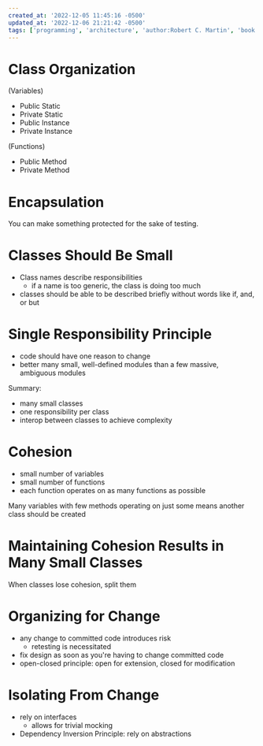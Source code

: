 ```yaml
---
created_at: '2022-12-05 11:45:16 -0500'
updated_at: '2022-12-06 21:21:42 -0500'
tags: ['programming', 'architecture', 'author:Robert C. Martin', 'book:Clean Code']
---
```


# Class Organization

(Variables)

- Public Static
- Private Static
- Public Instance
- Private Instance

(Functions)

- Public Method
- Private Method

# Encapsulation

You can make something protected for the sake of testing.

# Classes Should Be Small

- Class names describe responsibilities
  - if a name is too generic, the class is doing too much
- classes should be able to be described briefly without words like if, and, or but

# Single Responsibility Principle

- code should have one reason to change
- better many small, well-defined modules than a few massive, ambiguous modules

Summary:

- many small classes
- one responsibility per class
- interop between classes to achieve complexity

# Cohesion

- small number of variables
- small number of functions
- each function operates on as many functions as possible

Many variables with few methods operating on just some means another class should be created

# Maintaining Cohesion Results in Many Small Classes

When classes lose cohesion, split them

# Organizing for Change

- any change to committed code introduces risk
  - retesting is necessitated
- fix design as soon as you're having to change committed code
- open-closed principle: open for extension, closed for modification

# Isolating From Change

- rely on interfaces
  - allows for trivial mocking
- Dependency Inversion Principle: rely on abstractions
